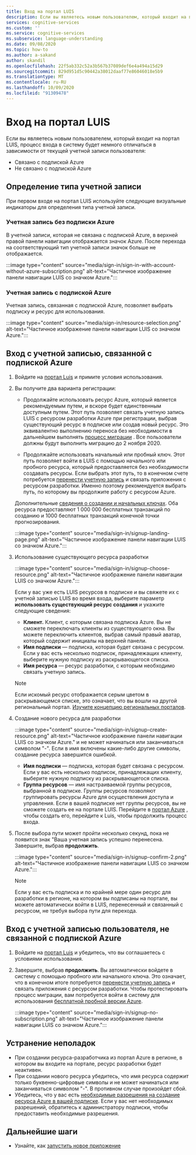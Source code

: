 ```yaml
---
title: Вход на портал LUIS
description: Если вы являетесь новым пользователем, который входит на портал LUIS, процесс входа в систему будет немного отличаться в зависимости от текущей учетной записи пользователя.
services: cognitive-services
ms.custom: ''
ms.service: cognitive-services
ms.subservice: language-understanding
ms.date: 09/08/2020
ms.topic: how-to
ms.author: a-sakand
author: skandil
ms.openlocfilehash: 22f5ab332c52a3b567b37089def6e4a494a15d29
ms.sourcegitcommit: 829d951d5c90442a38012daaf77e86046018e5b9
ms.translationtype: MT
ms.contentlocale: ru-RU
ms.lasthandoff: 10/09/2020
ms.locfileid: "91309478"
---
```

# <a name="sign-in-to-luis-portal"></a>Вход на портал LUIS

Если вы являетесь новым пользователем, который входит на портал LUIS, процесс входа в систему будет немного отличаться в зависимости от текущей учетной записи пользователя:
  * Связано с подпиской Azure
  * Не связано с подпиской Azure

## <a name="determine-account-type"></a>Определение типа учетной записи

При первом входе на портал LUIS используйте следующие визуальные индикаторы для определения типа учетной записи.

### <a name="account-without-azure-subscription"></a>Учетная запись без подписки Azure

В учетной записи, которая не связана с подпиской Azure, в верхней правой панели навигации отображается значок Azure. После перехода на соответствующий тип учетной записи значок больше не отображается.

:::image type="content" source="media/sign-in/sign-in-with-account-without-azure-subscription.png" alt-text="Частичное изображение панели навигации LUIS со значком Azure.":::

### <a name="account-with-azure-subscription"></a>Учетная запись с подпиской Azure

Учетная запись, связанная с подпиской Azure, позволяет выбрать подписку и ресурс для использования.

:::image type="content" source="media/sign-in/resource-selection.png" alt-text="Частичное изображение панели навигации LUIS со значком Azure.":::

## <a name="sign-in-with-account-associated-with-an-azure-subscription"></a>Вход с учетной записью, связанной с подпиской Azure

1. Войдите на [портал Luis](https://www.luis.ai) и примите условия использования.

1. Вы получите два варианта регистрации:

    * Продолжайте использовать ресурс Azure, который является рекомендуемым путем, и вскоре будет единственным доступным путем. Этот путь позволяет связать учетную запись LUIS с ресурсом разработки Azure при регистрации, выбрав существующий ресурс в подписке или создав новый ресурс. Это эквивалентно выполнению переноса без необходимости в дальнейшем выполнять [процесс миграции](luis-migration-authoring.md#what-is-migration) . Все пользователи должны будут выполнить миграцию до 2 ноября 2020.

    * Продолжайте использовать начальный или пробный ключ. Этот путь позволяет войти в LUIS с помощью начального или пробного ресурса, который предоставляется без необходимости создавать ресурсы. Если выбрать этот путь, то в конечном счете потребуется [перенести учетную запись](luis-migration-authoring.md#migration-steps) и связать приложения с ресурсом разработки. Именно поэтому рекомендуется выбрать путь, по которому вы продолжите работу с ресурсом Azure.

    Дополнительные [сведения о создании и начальных ключах](luis-how-to-azure-subscription.md#luis-resources). Оба ресурса предоставляют 1 000 000 бесплатных транзакций по созданию и 1000 бесплатных транзакций конечной точки прогнозирования.

    :::image type="content" source="media/sign-in/signup-landing-page.png" alt-text="Частичное изображение панели навигации LUIS со значком Azure.":::

1. Использование существующего ресурса разработки

    :::image type="content" source="media/sign-in/signup-choose-resource.png" alt-text="Частичное изображение панели навигации LUIS со значком Azure.":::

    Если у вас уже есть LUIS ресурсов в подписке и вы свяжете их с учетной записью LUIS во время входа, выберите параметр **использовать существующий ресурс создания** и укажите следующие сведения:

    * **Клиент.** Клиент, с которым связана подписка Azure. Вы не сможете переключать клиенты из существующего окна. Вы можете переключить клиентов, выбрав самый правый аватар, который содержит инициалы на верхней панели.
    * **Имя подписки** — подписка, которая будет связана с ресурсом. Если у вас есть несколько подписок, принадлежащих клиенту, выберите нужную подписку из раскрывающегося списка.
    * **Имя ресурса** — ресурс разработки, с которым необходимо связать учетную запись.

    > [!Note]
    > Если искомый ресурс отображается серым цветом в раскрывающемся списке, это означает, что вы вошли на другой региональный портал. [Изучите концепцию региональных порталов](luis-reference-regions.md#luis-authoring-regions).

1. Создание нового ресурса для разработки

    :::image type="content" source="media/sign-in/signup-create-resource.png" alt-text="Частичное изображение панели навигации LUIS со значком Azure." и не может начинаться или заканчиваться символом "-". Если в имя включены какие-либо другие символы, создание ресурса завершится ошибкой.
    * **Имя подписки** — подписка, которая будет связана с ресурсом. Если у вас есть несколько подписок, принадлежащих клиенту, выберите нужную подписку из раскрывающегося списка.
    * **Группа ресурсов** — имя настраиваемой группы ресурсов, выбранной в подписке. Группы ресурсов позволяют группировать ресурсы Azure для осуществления доступа и управления. Если в вашей подписке нет группы ресурсов, вы не сможете создать ее на портале LUIS. Перейдите в [портал Azure](https://ms.portal.azure.com/#create/Microsoft.ResourceGroup) , чтобы создать его, перейдите к Luis, чтобы продолжить процесс входа.

1. После выбора пути может пройти несколько секунд, пока не появится знак "Ваша учетная запись успешно перенесена. Завершите, выбрав **продолжить**.

    :::image type="content" source="media/sign-in/signup-confirm-2.png" alt-text="Частичное изображение панели навигации LUIS со значком Azure.":::

    > [!Note]
    > Если у вас есть подписка и по крайней мере один ресурс для разработки в регионе, на котором вы подписаны на портале, вы можете автоматически войти в LUIS, перенесенный и связанный с ресурсом, не требуя выбора пути для перехода.


## <a name="sign-in-with-user-account-not-associated-with-an-azure-subscription"></a>Вход с учетной записью пользователя, не связанной с подпиской Azure

1. Войдите на [портал Luis](https://www.luis.ai) и убедитесь, что вы соглашаетесь с условиями использования.

1. Завершите, выбрав **продолжить**. Вы автоматически войдете в систему с помощью пробного или начального ключа. Это означает, что в конечном итоге потребуется [перенести учетную запись](luis-migration-authoring.md#migration-steps) и связать приложения с ресурсом разработки. Чтобы протестировать процесс миграции, вам потребуется войти в систему для использования [бесплатной пробной версии Azure](https://azure.microsoft.com/free/).

    :::image type="content" source="media/sign-in/signup-no-subscription.png" alt-text="Частичное изображение панели навигации LUIS со значком Azure.":::

## <a name="troubleshooting"></a>Устранение неполадок

* При создании ресурса-разработчика из портал Azure в регионе, в котором вы входите на портале, ресурс разработки будет неактивен.
* При создании нового ресурса убедитесь, что имя ресурса содержит только буквенно-цифровые символы и не может начинаться или заканчиваться символом "-". В противном случае произойдет сбой.
* Убедитесь, что у вас есть [необходимые разрешения на создание ресурса Azure в вашей подписке](../../role-based-access-control/rbac-and-directory-admin-roles.md#azure-roles). Если у вас нет необходимых разрешений, обратитесь к администратору подписки, чтобы предоставить необходимые разрешения.

## <a name="next-steps"></a>Дальнейшие шаги

* Узнайте, как [запустить новое приложение](luis-how-to-start-new-app.md)
